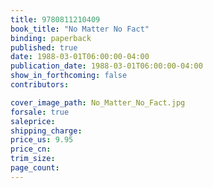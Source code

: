 ```yaml
---
title: 9780811210409
book_title: "No Matter No Fact"
binding: paperback
published: true
date: 1988-03-01T06:00:00-04:00
publication_date: 1988-03-01T06:00:00-04:00
show_in_forthcoming: false
contributors:

cover_image_path: No_Matter_No_Fact.jpg
forsale: true
saleprice:
shipping_charge:
price_us: 9.95
price_cn:
trim_size:
page_count:
---
```


